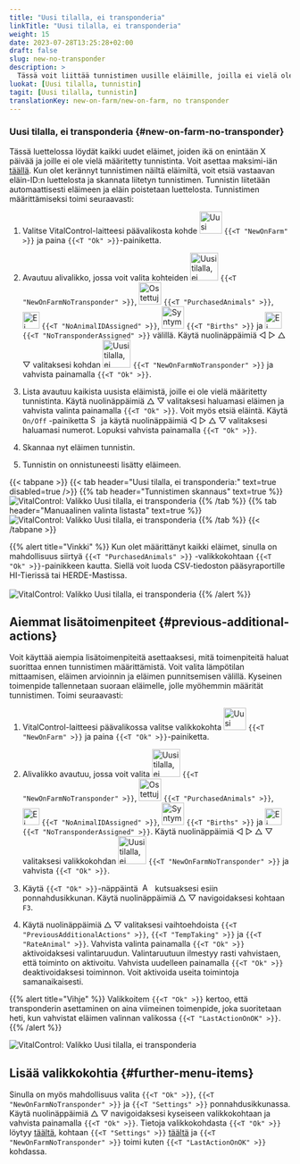 ```yaml
---
title: "Uusi tilalla, ei transponderia"
linkTitle: "Uusi tilalla, ei transponderia"
weight: 15
date: 2023-07-28T13:25:28+02:00
draft: false
slug: new-no-transponder
description: >
  Tässä voit liittää tunnistimen uusille eläimille, joilla ei vielä ole tunnistinta.
luokat: [Uusi tilalla, tunnistin]
tagit: [Uusi tilalla, tunnistin]
translationKey: new-on-farm/new-on-farm, no transponder
---
```

### Uusi tilalla, ei transponderia {#new-on-farm-no-transponder}

Tässä luettelossa löydät kaikki uudet eläimet, joiden ikä on enintään X päivää ja joille ei ole vielä määritetty tunnistinta. Voit asettaa maksimi-iän [täällä](/fi/docs/settings/animal-registration/#set-default-values). Kun olet kerännyt tunnistimen näiltä eläimiltä, voit etsiä vastaavan eläin-ID:n luettelosta ja skannata liitetyn tunnistimen. Tunnistin liitetään automaattisesti eläimeen ja eläin poistetaan luettelosta. Tunnistimen määrittämiseksi toimi seuraavasti:

1. Valitse VitalControl-laitteesi päävalikosta kohde <img src="/icons/main/new-on-farm.svg" width="40" align="bottom" alt="Uusi tilalla" /> `{{<T "NewOnFarm" >}}` ja paina `{{<T "Ok" >}}`-painiketta.

2. Avautuu alivalikko, jossa voit valita kohteiden <img src="/icons/registration/new-on-farm-no-transponder.svg" width="50" align="bottom" alt="Uusi tilalla, ei transponderia" /> `{{<T "NewOnFarmNoTransponder" >}}`, <img src="/icons/main/new-on-farm.svg" width="40" align="bottom" alt="Ostettuja eläimiä" /> `{{<T "PurchasedAnimals" >}}`, <img src="/icons/registration/no-eartag-number.svg" width="30" align="bottom" alt="Ei eläintunnusta" /> `{{<T "NoAnimalIDAssigned" >}}`, <img src="/icons/main/births.svg" width="40" align="bottom" alt="Syntymät" /> `{{<T "Births" >}}` ja <img src="/icons/registration/no-transponder.svg" width="30" align="bottom" alt="Ei Transponderia" /> `{{<T "NoTransponderAssigned" >}}` välillä. Käytä nuolinäppäimiä ◁ ▷ △ ▽ valitaksesi kohdan <img src="/icons/registration/new-on-farm-no-transponder.svg" width="50" align="bottom" alt="Uusi tilalla, ei transponderia" /> `{{<T "NewOnFarmNoTransponder" >}}` ja vahvista painamalla `{{<T "Ok" >}}`.

3. Lista avautuu kaikista uusista eläimistä, joille ei ole vielä määritetty tunnistinta. Käytä nuolinäppäimiä △ ▽ valitaksesi haluamasi eläimen ja vahvista valinta painamalla `{{<T "Ok" >}}`. Voit myös etsiä eläintä. Käytä `On/Off` -painiketta <img src="/icons/footer/search.svg" width="15" align="bottom" alt="Search" /> ja käytä nuolinäppäimiä ◁ ▷ △ ▽ valitaksesi haluamasi numerot. Lopuksi vahvista painamalla `{{<T "Ok" >}}`.

4. Skannaa nyt eläimen tunnistin.

5. Tunnistin on onnistuneesti lisätty eläimeen.

{{< tabpane >}}
{{< tab header="Uusi tilalla, ei transponderia:" text=true disabled=true />}}
{{% tab header="Tunnistimen skannaus" text=true %}}
![VitalControl: Valikko Uusi tilalla, ei transponderia](../images/notransponder-scan.png "Uusi tilalla, ei transponderia")
{{% /tab %}}
{{% tab header="Manuaalinen valinta listasta" text=true %}}
![VitalControl: Valikko Uusi tilalla, ei transponderia](../images/notransponder.png "Uusi tilalla, ei transponderia")
{{% /tab %}}
{{< /tabpane >}}

{{% alert title="Vinkki" %}}
Kun olet määrittänyt kaikki eläimet, sinulla on mahdollisuus siirtyä `{{<T "PurchasedAnimals" >}}` -valikkokohtaan `{{<T "Ok" >}}`-painikkeen kautta. Siellä voit luoda CSV-tiedoston pääsyraportille HI-Tierissä tai HERDE-Mastissa. <br/>
<br/>
![VitalControl: Valikko Uusi tilalla, ei transponderia](../images/redirect.png "Uudelleenohjaus")
{{% /alert %}}

## Aiemmat lisätoimenpiteet {#previous-additional-actions}
 
Voit käyttää aiempia lisätoimenpiteitä asettaaksesi, mitä toimenpiteitä haluat suorittaa ennen tunnistimen määrittämistä. Voit valita lämpötilan mittaamisen, eläimen arvioinnin ja eläimen punnitsemisen välillä. Kyseinen toimenpide tallennetaan suoraan eläimelle, jolle myöhemmin määrität tunnistimen. Toimi seuraavasti:

1. VitalControl-laitteesi päävalikossa valitse valikkokohta <img src="/icons/main/new-on-farm.svg" width="40" align="bottom" alt="Uusi tilalla" /> `{{<T "NewOnFarm" >}}` ja paina `{{<T "Ok" >}}`-painiketta.

2. Alivalikko avautuu, jossa voit valita <img src="/icons/registration/new-on-farm-no-transponder.svg" width="50" align="bottom" alt="Uusi tilalla, ei transponderia" /> `{{<T "NewOnFarmNoTransponder" >}}`, <img src="/icons/main/new-on-farm.svg" width="40" align="bottom" alt="Ostettuja eläimiä" /> `{{<T "PurchasedAnimals" >}}`, <img src="/icons/registration/no-eartag-number.svg" width="30" align="bottom" alt="Ei eläintunnusta" /> `{{<T "NoAnimalIDAssigned" >}}`, <img src="/icons/main/births.svg" width="40" align="bottom" alt="Syntymät" /> `{{<T "Births" >}}` ja <img src="/icons/registration/no-transponder.svg" width="30" align="bottom" alt="Ei Transponderia" /> `{{<T "NoTransponderAssigned" >}}`. Käytä nuolinäppäimiä ◁ ▷ △ ▽ valitaksesi valikkokohdan <img src="/icons/registration/new-on-farm-no-transponder.svg" width="50" align="bottom" alt="Uusi tilalla, ei transponderia" /> `{{<T "NewOnFarmNoTransponder" >}}` ja vahvista `{{<T "Ok" >}}`.

3. Käytä `{{<T "Ok" >}}`-näppäintä &nbsp;<img src="/icons/footer/open-popup.svg" width="15" align="bottom" alt="Aufruf Popup" />&nbsp; kutsuaksesi esiin ponnahdusikkunan. Käytä nuolinäppäimiä △ ▽ navigoidaksesi kohtaan `F3`.

4. Käytä nuolinäppäimiä △ ▽ valitaksesi vaihtoehdoista `{{<T "PreviousAdditionalActions" >}}`, `{{<T "TempTaking" >}}` ja `{{<T "RateAnimal" >}}`. Vahvista valinta painamalla `{{<T "Ok" >}}` aktivoidaksesi valintaruudun. Valintaruutuun ilmestyy rasti vahvistaen, että toiminto on aktivoitu. Vahvista uudelleen painamalla `{{<T "Ok" >}}` deaktivoidaksesi toiminnon. Voit aktivoida useita toimintoja samanaikaisesti.

{{% alert title="Vihje" %}}
Valikkoitem `{{<T "Ok" >}}` kertoo, että transponderin asettaminen on aina viimeinen toimenpide, joka suoritetaan heti, kun vahvistat eläimen valinnan valikossa `{{<T "LastActionOnOK" >}}`.
{{% /alert %}}

![VitalControl: Valikko Uusi tilalla, ei transponderia](../images/actions.png "Lisätoiminnot")

## Lisää valikkokohtia {#further-menu-items}

Sinulla on myös mahdollisuus valita `{{<T "Ok" >}}`, `{{<T "NewOnFarmNoTransponder" >}}` ja `{{<T "Settings" >}}` ponnahdusikkunassa. Käytä nuolinäppäimiä △ ▽ navigoidaksesi kyseiseen valikkokohtaan ja vahvista painamalla `{{<T "Ok" >}}`. Tietoja valikkokohdasta `{{<T "Ok" >}}` löytyy [täältä](/fi/docs/settings/animal-registration/#set-default-values), kohtaan `{{<T "Settings" >}}` [täältä](/fi/docs/filter/) ja `{{<T "NewOnFarmNoTransponder" >}}` toimi kuten `{{<T "LastActionOnOK" >}}` kohdassa. 
